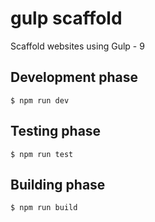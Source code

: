 # gulp scaffold
Scaffold websites using Gulp - 9

## Development phase
```
$ npm run dev
```

## Testing phase
```
$ npm run test
```

## Building phase
```
$ npm run build
```

